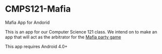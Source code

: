 # CMPS121-Mafia
Mafia App for Andorid

This is an app for our Computer Science 121 class. We intend on to make an
app that will act as the arbitrator for the [Mafia party game](http://en.wikipedia.org/wiki/Mafia_\(party_game\))

This app requires Android 4.0+
